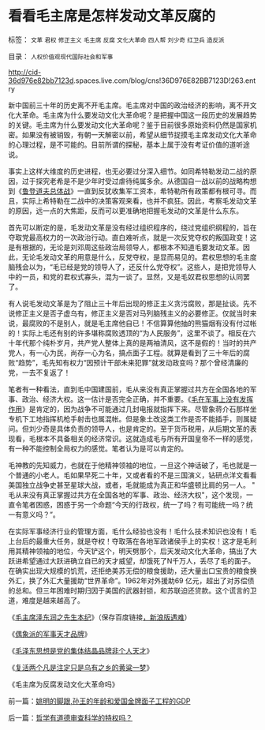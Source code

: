 # 看看毛主席是怎样发动文革反腐的

标签： `文革` `君权` `修正主义` `毛主席` `反腐` `文化大革命` `四人帮` `刘少奇` `红卫兵` `造反派` 

目录： `人权价值观现代国际社会和军事`

[http://cid-36d976e82bb7123d](http://cid-36d976e82bb7123d.spaces.live.com/blog/cns%2136D976E82BB7123D%21263.entry).spaces.live.com/blog/cns!36D976E82BB7123D!263.entry

新中国前三十年的历史离不开毛主席。毛主席对中国的政治经济的影响，离不开文化大革命。毛主席为什么要发动文化大革命呢？是把握中国这一段历史的发展趋势的关键。毛主席为什么要发动文化大革命呢？鉴于目前很多原始资料仍然是国家机密。如果没有被销毁，有朝一天解密以前，希望从细节捉摸毛主席发动文化大革命的心理过程，是不可能的。目前所谓的探秘，基本上属于没有考证价值的道听途说。

事实上这样大维度的历史进程，也无必要过分深入细节。如同希特勒发动二战的原因，过于探究老希是不是少年时受过虐待纯属多余。从德国自一战以前的战略构想到《[鲁登道夫总体战](../../../2009/6/25/第一个实践马恩主义社会制度设想的世界军事强国.md)》一直到反犹收集军工资本，希特勒所有政策都有根可寻。而且，实际上希特勒在二战中的决策客观来看，也并不疯狂。因此，考察毛发动文革的原因，远一点的大焦距，反而可以更准确地把握毛发动的文革是什么东东。

首先可以断定的是，毛发动文革是没有经过组织程序的，绕过党组织纲程的，旨在夺取党最高权力的一次政治行动。直白难听点，就是一次反党夺权的叛国政变！这是有根据的，无论是刘邓周这些政治局领导人，都根本不知道毛要发动文革。因此，无论毛发动文革的用意是什么，反党夺权，是显而易见的。君权思想的毛主度脑残会以为，“毛已经是党的领导人了，还反什么党夺权”。这些人，是把党领导人中的一员，和党的君权式寡头，混为一谈了。显然，又是毛奴君权思想的认同罢了。

有人说毛发动文革是为了阻止三十年后出现的修正主义贪污腐败，那是扯谈。先不说修正主义是否子虚乌有，修正主义是否对马列脑残主义的必要修正。仅就当时来说，最腐败的不是别人，就是毛主席他自已！不信算算他抽的熊猫烟有没有付过帐的！实际上毛还有别的许多堪称腐败透顶的“为人民服务”，这里不谈了。相反在六十年代那个纯朴岁月，共产党人整体上真的是两袖清风，这不是假的！当时的共产党人，有一心为民，尚存一心为名，搞点面子工程。就算是看到了三十年后的腐败“趋势”，毛先知有权力“因预计干部未来犯罪”就发动政变吗？那个曾经清廉的党，一去不复返了！

笔者有一种看法，直到毛中国建国前，毛从来没有真正掌握过共方在全国各地的军事、政治、经济大权。这一估计是否完全正确，并不重要。《[毛在军事上没有发挥作用](http://blog.sina.com.cn/s/blog_5563a64d0100dj3k.html)》是肯定的，因为战争不可能通过几封电报就指挥下来。尽管象蒋介石那样坐专机下工地指挥机枪手射击也属混帐。但是象土改这类工作是否不能插手，则属疑问。但刘少奇是具体负责的领导人，也是肯定的。至于货币税用，从后期文革的表现看，毛根本不具备相关的经济常识。这就造成毛与所有开国皇帝不一样的感觉，有一种不能控制全局权力的感觉。笔者认为是可以肯定的。

毛神教的先知威力，也就在于他精神领袖的地位，一旦这个神话破了，毛也就是一个普通的小老人。毛如果早死二十年，又或者看的不是三国演义，钻研点洋文看看美国独立战争史甚至星球大战，或者，毛就能成为真正和华盛顿比肩的另一人。
"
毛从来没有真正掌握过共方在全国各地的军事、政治、经济大权"，这个发现，一直令笔者困惑，困惑于另一个命题“今天的行政权，统一了吗？有可能统一吗？统一有意义吗？”。

在实际军事经济行业的管理方面，毛什么经验也没有！毛什么技术知识也没有！毛上台后的最重大任务，就是夺权！夺取落在各地军政诸侯手上的实权！这才是毛利用其精神领袖的地位，今天铲这个，明天劈那个，后天发动文化大革命，搞出了大跃进希望通过大跃进确立自已的天才威望，却饿死了N千万人，丢尽了毛的面子。在确实出现大规模的饥荒，还拒绝美苏无偿的粮食援助，还大量出口宝贵的粮食换外汇，换了外汇大量援助“世界革命”。1962年对外援助69
亿元，超出了对苏偿债的总和。但三年困难时期归因于美国的武器封锁，和苏联迫还贷款。这个谎言的卫道，难度是越来越高了。

《[毛主席泽东润之先生本纪](http://hi.baidu.com/darthchn/blog/item/d3308c2bb07111315343c1fc.html)》（保存百度链接[，新浪版遇难](http://blog.sina.com.cn/s/blog_5563a64d0100ddos.html)）

《[偶象派的军事天才品牌](http://blog.sina.com.cn/s/blog_5563a64d0100dj3k.html)》

《[毛泽东思想是党的集体结晶品牌非个人天才](../../../2009/6/27/毛泽东思想是党的集体结晶品牌非个人天才.md)》

《[复活两个凡是注定只是乌有之乡的黄粱一梦](http://blog.sina.com.cn/s/blog_5563a64d0100dkb7.html)》

《毛主席为反腐发动文化大革命吗》

前一篇：[姚明的脚跟,孙王的年龄和爱国金牌面子工程的GDP](../../../2009/7/2/姚明的脚跟,孙王的年龄和爱国金牌面子工程的GDP.md)

后一篇：[哲学有道德审查科学的特权吗？](../../../2009/7/3/哲学有道德审查科学的特权吗？.md)